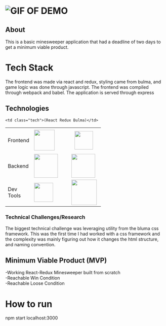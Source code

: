 # ![GIF OF DEMO]()


## About

This is a basic minesweeper application that had a deadline of two days to get a minimum viable product. 

# Tech Stack 

The frontend was made via react and redux, styling came from bulma, and game logic was done through javascript. The
frontend was compiled through webpack and babel.
The application is served through express

## Technologies

<table style="width:60%">
  <tr>

  </tr>
  <tr>
    <td class="subheading">Frontend</td>
    <td><img src="https://lh3.googleusercontent.com/ZIHOUCCxFaB7NirPhEX4K8cyTPIMvxvdJxpuhjb_qJ_dk-z7qEgD8riaR0ODXzXQZYn23zHpFiwGzxTDT88FTLeUMoPqlIjyLKoL1am8MH5pCoJExjL8SUC8uaeeiAjvQB0_vym6" width="65"/></td> 
    <td><img src="https://raw.githubusercontent.com/reduxjs/redux/master/logo/logo.png" width="58" style="padding-left: 37px;"/></td>
    <td><img src="https://img.stackshare.io/service/5204/bulma-logo.png" width="75"/></td>
   
    <td class="tech">(React Redux Bulma)</td>
  </tr>
  <tr rowspan="2">
    <td class="subheading">Backend</td>
    <td><img src="https://lh5.googleusercontent.com/rdAoVdYKOCnmtev6t7DJrEY7mG4iYsRPqeTH0Z-OrlsVmiea3q5SMtOGNSa7HzJcyxcIcelTacG5gPNgyBoIviiNcLbohQAicvpldcfM32Klb_ewouDRd67OtYhUAU1CEZB4rBqB" width="75" /></td> 
    <td><img src="https://lh6.googleusercontent.com/tKlT8lGB2bTDqSilr_a2y8vaO-QBUdcUIYASnslf-RAKTxUEiEBq-_gTVBP0irIP1ZWNuSvp1fouOJrQBXUr0joVmBZzNyOec4jBpOyVogPZMOYhPH6YQwYOiLdZnfuaDnFel9rn" width="75" style="padding-left: 27px;"/></td>
    <td></td>
    <td class="tech">(Node Express)</td>
  </tr>
  
  <tr>
      <td class="subheading">Dev Tools</td>
      <td><img src='https://cityscoutssss.s3.us-east-2.amazonaws.com/kisspng-webpack-computer-icons-scalable-vector-graphics-re-webpack-svg-icon-transparent-amp-png-clipart-fre-5cb7987106ca27.6083469215555359850278.png' width="60"></td>
      <td><img src='https://i2.wp.com/endlessillusoft.com/wp-content/uploads/2017/01/babel.png?w=1280' width="80" style="padding-left: 27px"><img></td>
      <td></td>
      <td class="tech">(Webpack Babel)</td>
    </tr>  
</table>


### Technical Challenges/Research

The biggest technical challenge was leveraging utility from the bluma css framework. This was the first time I had worked 
with a css framework and the complexity was mainly figuring out how it changes the html structure, and naming convention.

## Minimum Viable Product (MVP)

-Working React-Redux Minesweeper built from scratch
<br>
-Reachable Win Condition
<br>
-Reachable Loose Condition

# How to run
npm start
localhost:3000
